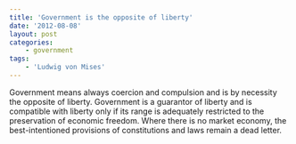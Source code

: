 ```yaml
---
title: 'Government is the opposite of liberty'
date: '2012-08-08'
layout: post
categories:
    - government
tags:
    - 'Ludwig von Mises'
---
```


Government means always coercion and compulsion and is by necessity the opposite of liberty. Government is a guarantor of liberty and is compatible with liberty only if its range is adequately restricted to the preservation of economic freedom. Where there is no market economy, the best-intentioned provisions of constitutions and laws remain a dead letter.